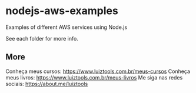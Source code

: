 # nodejs-aws-examples
Examples of different AWS services using Node.js

See each folder for more info.

## More

Conheça meus cursos: https://www.luiztools.com.br/meus-cursos
Conheça meus livros: https://www.luiztools.com.br/meus-livros
Me siga nas redes sociais: https://about.me/luiztools